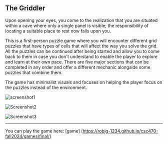 ## The Griddler

Upon opening your eyes, you come to the realization that you are situated within a cave where only a single panel is visible; the responsibility of locating a suitable place to rest now falls upon you.

This is a first-person puzzle game where you will encounter different grid puzzles that have types of cells that will affect the way you solve the grid. All the puzzles can be continued after being started and allow you to come back to them in case you don't understand to enable the player to explore and learn at their own pace. There are five major sections that can be completed in any order and offer a different mechanic alongside some puzzles that combine them.

The game has minimalist visuals and focuses on helping the player focus on the puzzles instead of the environment.

![screenshot1](https://github.com/user-attachments/assets/9ab0d4e0-f00d-40e0-b07f-1af827497db5)

![Screenshot2](https://github.com/user-attachments/assets/381e7c57-75a3-4306-a370-80ddeca77fb6)

![Screenshot3](https://github.com/user-attachments/assets/3c1d0fae-78d7-42e6-866c-8ea0acaf5d54)

---

You can play the game here: [game] (https://robjg-1234.github.io/csc470-fall2024/games/final/) 
